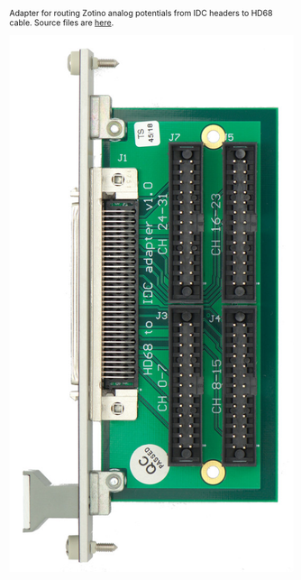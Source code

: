Adapter for routing Zotino analog potentials from IDC headers to HD68 cable. Source files are [here](https://github.com/m-labs/sinara/tree/master/ARTIQ_ALTIUM/EEMs/Zotino_HD68_Adapter). 

[![HD68 IDC v1.0 top](images/HD68_IDC_v1.0_top_small.jpg)](images/HD68_IDC_v1.0_top_small.jpg)
